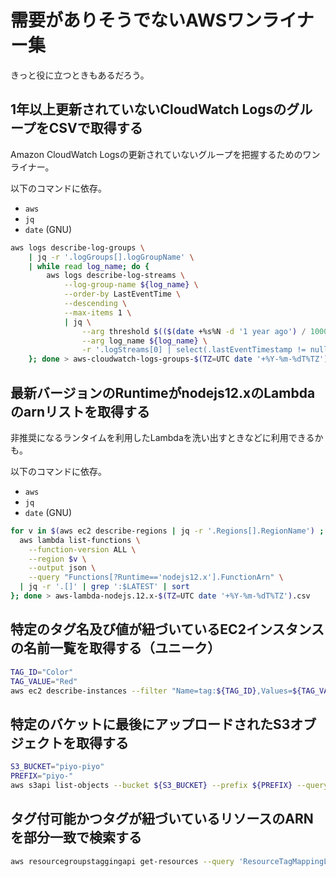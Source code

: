 需要がありそうでないAWSワンライナー集
===

きっと役に立つときもあるだろう。

## 1年以上更新されていないCloudWatch LogsのグループをCSVで取得する

Amazon CloudWatch Logsの更新されていないグループを把握するためのワンライナー。

以下のコマンドに依存。

* `aws`
* `jq`
* `date` (GNU)

```bash
aws logs describe-log-groups \
    | jq -r '.logGroups[].logGroupName' \
    | while read log_name; do {
        aws logs describe-log-streams \
            --log-group-name ${log_name} \
            --order-by LastEventTime \
            --descending \
            --max-items 1 \
            | jq \
                --arg threshold $(($(date +%s%N -d '1 year ago') / 1000000)) \
                --arg log_name ${log_name} \
                -r '.logStreams[0] | select(.lastEventTimestamp != null and .lastEventTimestamp < ($threshold | tonumber)) | [ $log_name, (.lastEventTimestamp | ./1000 | todate) ] | @csv'
    }; done > aws-cloudwatch-logs-groups-$(TZ=UTC date '+%Y-%m-%dT%TZ').csv
```


## 最新バージョンのRuntimeがnodejs12.xのLambdaのarnリストを取得する

非推奨になるランタイムを利用したLambdaを洗い出すときなどに利用できるかも。

以下のコマンドに依存。

* `aws`
* `jq`
* `date` (GNU)

```bash
for v in $(aws ec2 describe-regions | jq -r '.Regions[].RegionName') ; do {
  aws lambda list-functions \
    --function-version ALL \
    --region $v \
    --output json \
    --query "Functions[?Runtime=='nodejs12.x'].FunctionArn" \
  | jq -r '.[]' | grep ':$LATEST' | sort
}; done > aws-lambda-nodejs.12.x-$(TZ=UTC date '+%Y-%m-%dT%TZ').csv
```

## 特定のタグ名及び値が紐づいているEC2インスタンスの名前一覧を取得する（ユニーク）

```bash
TAG_ID="Color"
TAG_VALUE="Red"
aws ec2 describe-instances --filter "Name=tag:${TAG_ID},Values=${TAG_VALUE}" | jq -r '.Reservations[].Instances[].Tags[] | select(.Key == "Name") | .Value' | sort | uniq
```

## 特定のバケットに最後にアップロードされたS3オブジェクトを取得する

```bash
S3_BUCKET="piyo-piyo"
PREFIX="piyo-"
aws s3api list-objects --bucket ${S3_BUCKET} --prefix ${PREFIX} --query 'sort_by(Contents[],&LastModified)|[-1]'
```

## タグ付可能かつタグが紐づいているリソースのARNを部分一致で検索する

```bash
aws resourcegroupstaggingapi get-resources --query 'ResourceTagMappingList[?contains(ResourceARN,`piyo`)][].ResourceARN'
```
